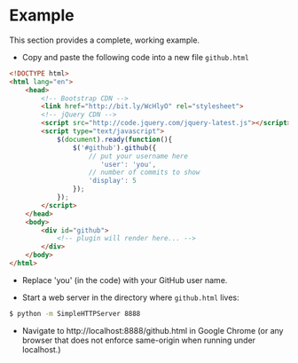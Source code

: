 # Example

This section provides a complete, working example. 

* Copy and paste the following code into a new file <code>github.html</code>

```html
<!DOCTYPE html>
<html lang="en">
	<head>
		<!-- Bootstrap CDN -->
		<link href="http://bit.ly/WcHlyO" rel="stylesheet">
		<!-- jQuery CDN -->
		<script src="http://code.jquery.com/jquery-latest.js"></script>
		<script type="text/javascript">
			$(document).ready(function(){
				$('#github').github({
					// put your username here
					   'user': 'you',
					// number of commits to show
					'display': 5
				});
			});
		</script>
	</head>
	<body>
		<div id="github">
			<!-- plugin will render here... -->
		</div>
	</body>
</html>

```

* Replace 'you' (in the code) with your GitHub user name.

* Start a web server in the directory where <code>github.html</code> lives:
```bash
$ python -m SimpleHTTPServer 8888
```
* Navigate to http://localhost:8888/github.html in Google Chrome (or any browser that does not enforce same-origin when running under localhost.)

